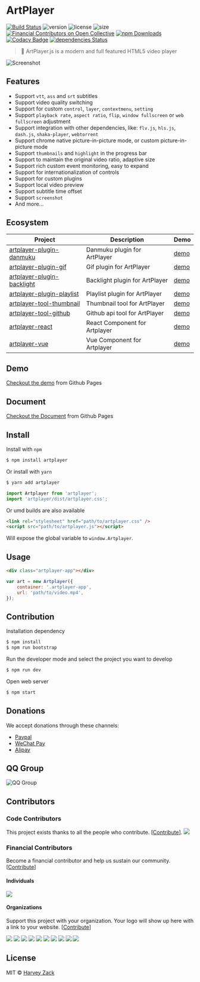 # ArtPlayer

[![Build Status](https://www.travis-ci.org/zhw2590582/ArtPlayer.svg?branch=master)](https://www.travis-ci.org/zhw2590582/ArtPlayer)
![version](https://badgen.net/npm/v/artplayer)
![license](https://badgen.net/npm/license/artplayer)
![size](https://badgen.net/bundlephobia/minzip/artplayer)
[![Financial Contributors on Open Collective](https://opencollective.com/ArtPlayer/all/badge.svg?label=financial+contributors)](https://opencollective.com/ArtPlayer) [![npm Downloads](https://img.shields.io/npm/dt/artplayer.svg)](https://www.npmjs.com/package/artplayer)
[![Codacy Badge](https://api.codacy.com/project/badge/Grade/354e9953b70a4791a5a46194d587c707)](https://www.codacy.com/app/zhw2590582/ArtPlayer?utm_source=github.com&utm_medium=referral&utm_content=zhw2590582/ArtPlayer&utm_campaign=Badge_Grade)
[![dependencies Status](https://david-dm.org/zhw2590582/artplayer/status.svg)](https://david-dm.org/zhw2590582/artplayer)

> :art: ArtPlayer.js is a modern and full featured HTML5 video player

![Screenshot](./images/screenshot.png)

## Features

-   Support `vtt`, `ass` and `srt` subtitles
-   Support video quality switching
-   Support for custom `control`, `layer`, `contextmenu`, `setting`
-   Support `playback rate`, `aspect ratio`, `flip`, `window fullscreen` or `web fullscreen` adjustment
-   Support integration with other dependencies, like: `flv.js`, `hls.js`, `dash.js`, `shaka-player`, `webtorrent`
-   Support chrome native picture-in-picture mode, or custom picture-in-picture mode
-   Support `thumbnails` and `highlight` in the progress bar
-   Support to maintain the original video ratio, adaptive size
-   Support rich custom event monitoring, easy to expand
-   Support for internationalization of controls
-   Support for custom plugins
-   Support local video preview
-   Support subtitle time offset
-   Support `screenshot`
-   And more...

## Ecosystem

| Project                                                                                                               | Description                    | Demo                                                                                                                                                |
| --------------------------------------------------------------------------------------------------------------------- | ------------------------------ | --------------------------------------------------------------------------------------------------------------------------------------------------- |
| [artplayer-plugin-danmuku](https://github.com/zhw2590582/ArtPlayer/tree/master/packages/artplayer-plugin-danmuku)     | Danmuku plugin for ArtPlayer   | [demo](https://artplayer.org/?libs=.%2Funcompiled%2Fartplayer-plugin-danmuku.js&example=danmuku)                                                    |
| [artplayer-plugin-gif](https://github.com/zhw2590582/ArtPlayer/tree/master/packages/artplayer-plugin-gif)             | Gif plugin for ArtPlayer       | [demo](https://artplayer.org/?libs=.%2Funcompiled%2Fartplayer-plugin-gif.js&example=gif)                                                            |
| [artplayer-plugin-backlight](https://github.com/zhw2590582/ArtPlayer/tree/master/packages/artplayer-plugin-backlight) | Backlight plugin for ArtPlayer | [demo](https://artplayer.org/?libs=.%2Funcompiled%2Fartplayer-plugin-backlight.js&example=backlight)                                                |
| [artplayer-plugin-playlist](https://github.com/zhw2590582/ArtPlayer/tree/master/packages/artplayer-plugin-playlist)   | Playlist plugin for ArtPlayer  | [demo](https://artplayer.org/?libs=.%2Funcompiled%2Fartplayer-plugin-playlist.js%0A.%2Funcompiled%2Fartplayer-plugin-playlist.css&example=playlist) |
| [artplayer-tool-thumbnail](https://github.com/zhw2590582/ArtPlayer/tree/master/packages/artplayer-tool-thumbnail)     | Thumbnail tool for ArtPlayer   | [demo](https://artplayer.org/?libs=.%2Funcompiled%2Fartplayer-tool-thumbnail.js&example=thumbnail)                                                  |
| [artplayer-tool-github](https://github.com/zhw2590582/ArtPlayer/tree/master/packages/artplayer-tool-github)           | Github api tool for ArtPlayer  | [demo](https://artplayer.org/?libs=.%2Funcompiled%2Fartplayer-tool-github.js%0A.%2Funcompiled%2Fartplayer-plugin-danmuku.js&example=github)         |  |
| [artplayer-react](https://github.com/zhw2590582/ArtPlayer/tree/master/packages/artplayer-react)                       | React Component for Artplayer  | [demo](https://codesandbox.io/s/n74859y9rl)                                                                                                         |
| [artplayer-vue](https://github.com/zhw2590582/ArtPlayer/tree/master/packages/artplayer-vue)                           | Vue Component for Artplayer    | [demo](https://codesandbox.io/s/6z76lm109n)                                                                                                         |

## Demo

[Checkout the demo](https://artplayer.org/) from Github Pages

## Document

[Checkout the Document](https://artplayer.org/document) from Github Pages

## Install

Install with `npm`

```bash
$ npm install artplayer
```

Or install with `yarn`

```bash
$ yarn add artplayer
```

```js
import Artplayer from 'artplayer';
import 'artplayer/dist/artplayer.css';
```

Or umd builds are also available

```html
<link rel="stylesheet" href="path/to/artplayer.css" />
<script src="path/to/artplayer.js"></script>
```

Will expose the global variable to `window.Artplayer`.

## Usage

```html
<div class="artplayer-app"></div>
```

```js
var art = new Artplayer({
    container: '.artplayer-app',
    url: 'path/to/video.mp4',
});
```

## Contribution

Installation dependency

```bash
$ npm install
$ npm run bootstrap
```

Run the developer mode and select the project you want to develop

```bash
$ npm run dev
```

Open web server

```bash
$ npm start
```

## Donations

We accept donations through these channels:

-   [Paypal](https://www.paypal.me/harveyzack)
-   [WeChat Pay](./images/wechatpay.jpg)
-   [Alipay](./images/alipay.jpg)

## QQ Group

![QQ Group](./images/qqgroup.png)

## Contributors

### Code Contributors

This project exists thanks to all the people who contribute. [[Contribute](CONTRIBUTING.md)].
<a href="https://github.com/zhw2590582/ArtPlayer/graphs/contributors"><img src="https://opencollective.com/ArtPlayer/contributors.svg?width=890&button=false" /></a>

### Financial Contributors

Become a financial contributor and help us sustain our community. [[Contribute](https://opencollective.com/ArtPlayer/contribute)]

#### Individuals

<a href="https://opencollective.com/ArtPlayer"><img src="https://opencollective.com/ArtPlayer/individuals.svg?width=890"></a>

#### Organizations

Support this project with your organization. Your logo will show up here with a link to your website. [[Contribute](https://opencollective.com/ArtPlayer/contribute)]

<a href="https://opencollective.com/ArtPlayer/organization/0/website"><img src="https://opencollective.com/ArtPlayer/organization/0/avatar.svg"></a>
<a href="https://opencollective.com/ArtPlayer/organization/1/website"><img src="https://opencollective.com/ArtPlayer/organization/1/avatar.svg"></a>
<a href="https://opencollective.com/ArtPlayer/organization/2/website"><img src="https://opencollective.com/ArtPlayer/organization/2/avatar.svg"></a>
<a href="https://opencollective.com/ArtPlayer/organization/3/website"><img src="https://opencollective.com/ArtPlayer/organization/3/avatar.svg"></a>
<a href="https://opencollective.com/ArtPlayer/organization/4/website"><img src="https://opencollective.com/ArtPlayer/organization/4/avatar.svg"></a>
<a href="https://opencollective.com/ArtPlayer/organization/5/website"><img src="https://opencollective.com/ArtPlayer/organization/5/avatar.svg"></a>
<a href="https://opencollective.com/ArtPlayer/organization/6/website"><img src="https://opencollective.com/ArtPlayer/organization/6/avatar.svg"></a>
<a href="https://opencollective.com/ArtPlayer/organization/7/website"><img src="https://opencollective.com/ArtPlayer/organization/7/avatar.svg"></a>
<a href="https://opencollective.com/ArtPlayer/organization/8/website"><img src="https://opencollective.com/ArtPlayer/organization/8/avatar.svg"></a>
<a href="https://opencollective.com/ArtPlayer/organization/9/website"><img src="https://opencollective.com/ArtPlayer/organization/9/avatar.svg"></a>

## License

MIT © [Harvey Zack](https://sleepy.im/)
